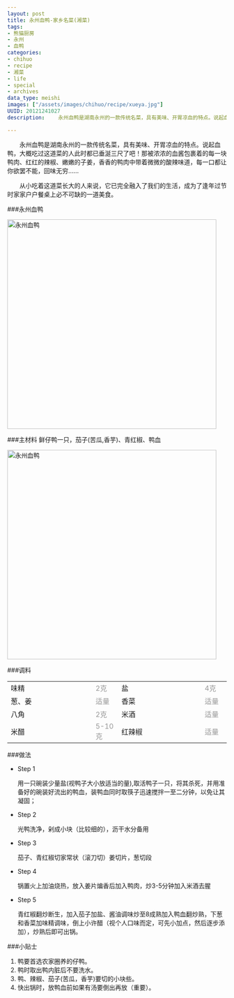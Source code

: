 ```yaml
--- 
layout: post
title: 永州血鸭-家乡名菜(湘菜)
tags: 
- 熊猫厨房
- 永州
- 血鸭
categories:
- chihuo
- recipe
- 湘菜
- life
- special
- archives
data_type: meishi
images: ["/assets/images/chihuo/recipe/xueya.jpg"]
UUID: 20121241027
description: 　　永州血鸭是湖南永州的一款传统名菜，具有美味、开胃凉血的特点。说起血鸭，大概吃过这道菜的人此时都已垂涎三尺了吧！那被浓浓的血酱包裹着的每一块鸭肉、红红的辣椒、嫩嫩的子姜，香香的鸭肉中带着微微的酸辣味道，每一口都让你欲罢不能，回味无穷……    

---
```


　　永州血鸭是湖南永州的一款传统名菜，具有美味、开胃凉血的特点。说起血鸭，大概吃过这道菜的人此时都已垂涎三尺了吧！那被浓浓的血酱包裹着的每一块鸭肉、红红的辣椒、嫩嫩的子姜，香香的鸭肉中带着微微的酸辣味道，每一口都让你欲罢不能，回味无穷……    

　　从小吃着这道菜长大的人来说，它已完全融入了我们的生活，成为了逢年过节时家家户户餐桌上必不可缺的一道美食。

###永州血鸭

<a href="{{site.static_url}}/assets/images/chihuo/recipe/xueya.jpg" alt="永州血鸭" rel="prettyPhoto[{{page.UUID}}]">
<img src="{{site.static_url}}/assets/images/chihuo/recipe/xueya.jpg"  width="480px" alt="永州血鸭" class="img-center"></img>
</a>

###主材料
鲜仔鸭一只，茄子(苦瓜,香芋)、青红椒、鸭血

<a href="{{site.static_url}}/assets/images/chihuo/recipe/00030894.jpg" alt="永州血鸭" rel="prettyPhoto[{{page.UUID}}]">
<img src="{{site.static_url}}/assets/images/chihuo/recipe/00030894.jpg" width="480px"  alt="永州血鸭" class="img-center"></img>
</a>

###调料
<table>
  <tbody>
  <tr>
    <td style="width:220px">味精</td>
    <td style="width:50px;margin-right: 0px;color:#999;">2克</td>
    <td style="width:220px">盐</td>
    <td style="width:50px;margin-right: 0px;color:#999;">4克</td>
  </tr>
  <tr>
    <td style="width:220px">葱、姜</td>
    <td style="width:50px;margin-right: 0px;color:#999;">适量</td>
    <td style="width:220px">香菜</td>
    <td style="width:50px;margin-right: 0px;color:#999;">适量</td>
  </tr>
  <tr>
    <td style="width:220px">八角</td>
    <td style="width:50px;margin-right: 0px;color:#999;">2克</td>
    <td style="width:220px">米酒</td>
    <td style="width:50px;margin-right: 0px;color:#999;">适量</td>
  </tr>
  <tr>
    <td style="width:220px">米醋</td>
    <td style="width:50px;margin-right: 0px;color:#999;">5-10克</td>
    <td style="width:220px">红辣椒</td>
    <td style="width:50px;margin-right: 0px;color:#999;">适量</td>
  </tr>
</table>

###做法
<div class="module method-related-notes">
   <div class="content-item tab-content current method-tab-content">
     <ul><li class="methods">
        <span class="step">Step 1</span>
        <p class="desc">
        用一只碗装少量盐(视鸭子大小放适当的量),取活鸭子一只，将其杀死，并用准备好的碗装好流出的鸭血，装鸭血同时取筷子迅速搅拌一至二分钟，以免让其凝固；　
        </p>
     </li>
     <li class="methods">
        <span class="step">Step 2</span>
        <p class="desc">
        光鸭洗净，剁成小块（比较细的），沥干水分备用
        </p>
    </li><!-- // .methods -->
    <li class="methods">
      <span class="step">Step 3</span>
      <p class="desc">
      茄子、青红椒切家常状（滚刀切）姜切片，葱切段　
      </p>
   </li><!-- // .methods -->
   <li class="methods">
   <span class="step">Step 4</span>
   <p class="desc">
   锅置火上加油烧热，放入姜片煸香后加入鸭肉，炒3-5分钟加入米酒去腥
   </p>
   </li>
   <li class="methods">
   <span class="step">Step 5</span>
   <p class="desc">
   青红椒翻炒断生，加入茄子加盐、酱油调味炒至8成熟加入鸭血翻炒熟，下葱和香菜加味精调味，倒上小许醋（视个人口味而定，可先小加点，然后逐步添加），炒熟后即可出锅。
   </p>
   </li>
   </ul>
   </div><!-- // .content-item -->
</div>

###小贴士
<ol>
<li>鸭要首选农家圈养的仔鸭。</li>
<li>鸭时取出鸭内脏后不要洗水。</li>
<li>鸭、辣椒、茄子(苦瓜，香芋)要切的小块些。</li>
<li>快出锅时，放鸭血前如果有汤要倒出再放（重要）。</li>
</ol>

